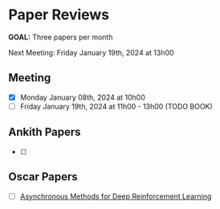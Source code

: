 # Paper Reviews

**GOAL:** Three papers per month

Next Meeting: Friday January 19th, 2024 at 13h00


## Meeting
- [x] Monday January 08th, 2024 at 10h00
- [ ] Friday January 19th, 2024 at 11h00 - 13h00 (TODO BOOK)

## Ankith Papers

- [ ] 

## Oscar Papers

- [ ] [Asynchronous Methods for Deep Reinforcement Learning](https://arxiv.org/abs/1602.01783)
